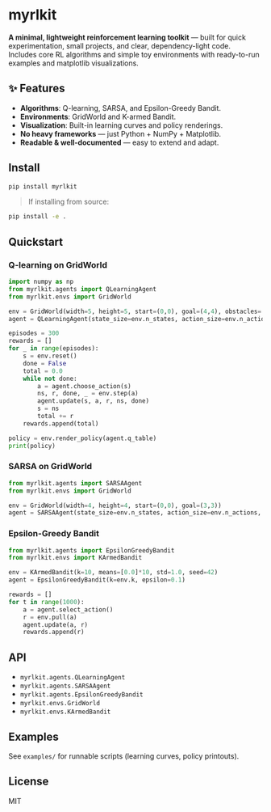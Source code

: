 # myrlkit

**A minimal, lightweight reinforcement learning toolkit** — built for quick experimentation, small projects, and clear, dependency-light code.  
Includes core RL algorithms and simple toy environments with ready-to-run examples and matplotlib visualizations.

## ✨ Features
- **Algorithms**: Q-learning, SARSA, and Epsilon-Greedy Bandit.
- **Environments**: GridWorld and K-armed Bandit.
- **Visualization**: Built-in learning curves and policy renderings.
- **No heavy frameworks** — just Python + NumPy + Matplotlib.
- **Readable & well-documented** — easy to extend and adapt.

## Install

```bash
pip install myrlkit
```

> If installing from source:
```bash
pip install -e .
```

## Quickstart

### Q-learning on GridWorld

```python
import numpy as np
from myrlkit.agents import QLearningAgent
from myrlkit.envs import GridWorld

env = GridWorld(width=5, height=5, start=(0,0), goal=(4,4), obstacles=[(1,1), (1,2), (2,1)])
agent = QLearningAgent(state_size=env.n_states, action_size=env.n_actions, alpha=0.5, gamma=0.99, epsilon=0.1)

episodes = 300
rewards = []
for _ in range(episodes):
    s = env.reset()
    done = False
    total = 0.0
    while not done:
        a = agent.choose_action(s)
        ns, r, done, _ = env.step(a)
        agent.update(s, a, r, ns, done)
        s = ns
        total += r
    rewards.append(total)

policy = env.render_policy(agent.q_table)
print(policy)
```

### SARSA on GridWorld

```python
from myrlkit.agents import SARSAAgent
from myrlkit.envs import GridWorld

env = GridWorld(width=4, height=4, start=(0,0), goal=(3,3))
agent = SARSAAgent(state_size=env.n_states, action_size=env.n_actions, alpha=0.5, gamma=0.99, epsilon=0.1)
```

### Epsilon-Greedy Bandit

```python
from myrlkit.agents import EpsilonGreedyBandit
from myrlkit.envs import KArmedBandit

env = KArmedBandit(k=10, means=[0.0]*10, std=1.0, seed=42)
agent = EpsilonGreedyBandit(k=env.k, epsilon=0.1)

rewards = []
for t in range(1000):
    a = agent.select_action()
    r = env.pull(a)
    agent.update(a, r)
    rewards.append(r)
```

## API

- `myrlkit.agents.QLearningAgent`
- `myrlkit.agents.SARSAAgent`
- `myrlkit.agents.EpsilonGreedyBandit`
- `myrlkit.envs.GridWorld`
- `myrlkit.envs.KArmedBandit`

## Examples

See `examples/` for runnable scripts (learning curves, policy printouts).

## License

MIT
